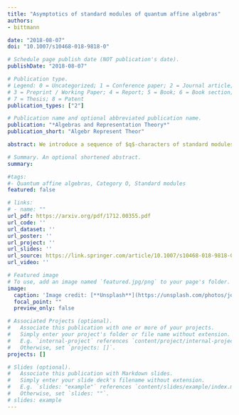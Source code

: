 ```yaml
---
title: "Asymptotics of standard modules of quantum affine algebras"
authors:
- bittmann

date: "2018-08-07"
doi: "10.1007/s10468-018-9818-0"

# Schedule page publish date (NOT publication's date).
publishDate: "2018-08-07"

# Publication type.
# Legend: 0 = Uncategorized; 1 = Conference paper; 2 = Journal article;
# 3 = Preprint / Working Paper; 4 = Report; 5 = Book; 6 = Book section;
# 7 = Thesis; 8 = Patent
publication_types: ["2"]

# Publication name and optional abbreviated publication name.
publication: "*Algebras and Representation Theory*"
publication_short: "Algebr Represent Theor"

abstract: We introduce a sequence of $q$-characters of standard modules of a quantum affine algebra and we prove it has a limit as a formal power series. For $\mathfrak{g}=\hat{\mathfrak{sl}}_2$, we establish an explicit formula for the limit which enables us to construct corresponding asymptotical standard modules associated to each simple module in the category $\mathcal{O}$ of a Borel subalgebra of the quantum affine algebra. Finally, we prove a decomposition formula for the limit formula into $q$-characters of simple modules in this category $\mathcal{O}$.

# Summary. An optional shortened abstract.
summary: 

#tags:
#- Quantum affine algebras, Category O, Standard modules
featured: false

# links:
# - name: ""
url_pdf: https://arxiv.org/pdf/1712.00355.pdf
url_code: ''
url_dataset: ''
url_poster: ''
url_project: ''
url_slides: ''
url_source: https://link.springer.com/article/10.1007/s10468-018-9818-0
url_video: ''

# Featured image
# To use, add an image named `featured.jpg/png` to your page's folder. 
image:
  caption: 'Image credit: [**Unsplash**](https://unsplash.com/photos/jdD8gXaTZsc)'
  focal_point: ""
  preview_only: false

# Associated Projects (optional).
#   Associate this publication with one or more of your projects.
#   Simply enter your project's folder or file name without extension.
#   E.g. `internal-project` references `content/project/internal-project/index.md`.
#   Otherwise, set `projects: []`.
projects: []

# Slides (optional).
#   Associate this publication with Markdown slides.
#   Simply enter your slide deck's filename without extension.
#   E.g. `slides: "example"` references `content/slides/example/index.md`.
#   Otherwise, set `slides: ""`.
# slides: example
---
```






